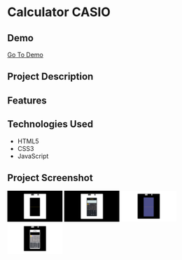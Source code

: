 # Calculator CASIO

## Demo
[Go To Demo]()

## Project Description

## Features

## Technologies Used
- HTML5
- CSS3
- JavaScript


## Project Screenshot

<img src="./image/1.png" width="25%" alt="Project ScreenShot">
<img src="./image/2.png" width="25%" alt="Project ScreenShot">
<img src="./image/3.png" width="25%" alt="Project ScreenShot">
<img src="./image/4.png" width="25%" alt="Project ScreenShot">
